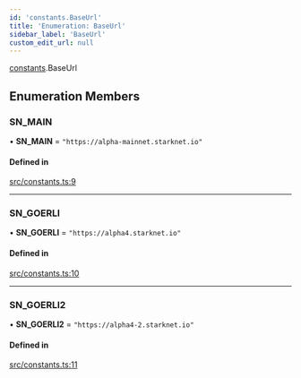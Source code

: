 ```yaml
---
id: 'constants.BaseUrl'
title: 'Enumeration: BaseUrl'
sidebar_label: 'BaseUrl'
custom_edit_url: null
---
```


[constants](../namespaces/constants.md).BaseUrl

## Enumeration Members

### SN_MAIN

• **SN_MAIN** = `"https://alpha-mainnet.starknet.io"`

#### Defined in

[src/constants.ts:9](https://github.com/0xs34n/starknet.js/blob/v5.5.0/src/constants.ts#L9)

---

### SN_GOERLI

• **SN_GOERLI** = `"https://alpha4.starknet.io"`

#### Defined in

[src/constants.ts:10](https://github.com/0xs34n/starknet.js/blob/v5.5.0/src/constants.ts#L10)

---

### SN_GOERLI2

• **SN_GOERLI2** = `"https://alpha4-2.starknet.io"`

#### Defined in

[src/constants.ts:11](https://github.com/0xs34n/starknet.js/blob/v5.5.0/src/constants.ts#L11)

